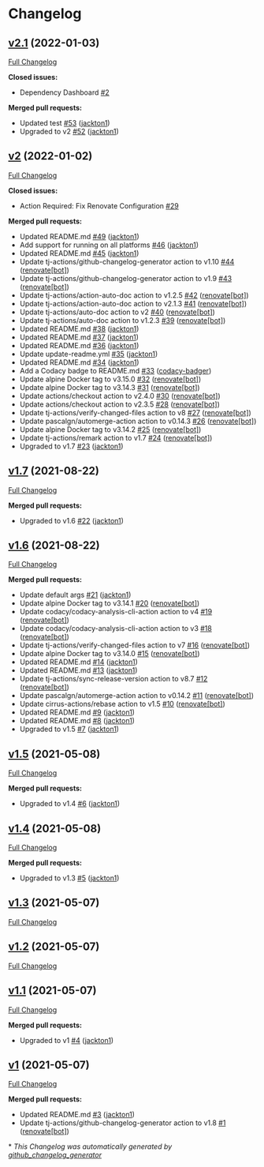 # Changelog

## [v2.1](https://github.com/tj-actions/remark/tree/v2.1) (2022-01-03)

[Full Changelog](https://github.com/tj-actions/remark/compare/v2...v2.1)

**Closed issues:**

- Dependency Dashboard [\#2](https://github.com/tj-actions/remark/issues/2)

**Merged pull requests:**

- Updated test [\#53](https://github.com/tj-actions/remark/pull/53) ([jackton1](https://github.com/jackton1))
- Upgraded to v2 [\#52](https://github.com/tj-actions/remark/pull/52) ([jackton1](https://github.com/jackton1))

## [v2](https://github.com/tj-actions/remark/tree/v2) (2022-01-02)

[Full Changelog](https://github.com/tj-actions/remark/compare/v1.7...v2)

**Closed issues:**

- Action Required: Fix Renovate Configuration [\#29](https://github.com/tj-actions/remark/issues/29)

**Merged pull requests:**

- Updated README.md [\#49](https://github.com/tj-actions/remark/pull/49) ([jackton1](https://github.com/jackton1))
- Add support for running on all platforms [\#46](https://github.com/tj-actions/remark/pull/46) ([jackton1](https://github.com/jackton1))
- Updated README.md [\#45](https://github.com/tj-actions/remark/pull/45) ([jackton1](https://github.com/jackton1))
- Update tj-actions/github-changelog-generator action to v1.10 [\#44](https://github.com/tj-actions/remark/pull/44) ([renovate[bot]](https://github.com/apps/renovate))
- Update tj-actions/github-changelog-generator action to v1.9 [\#43](https://github.com/tj-actions/remark/pull/43) ([renovate[bot]](https://github.com/apps/renovate))
- Update tj-actions/action-auto-doc action to v1.2.5 [\#42](https://github.com/tj-actions/remark/pull/42) ([renovate[bot]](https://github.com/apps/renovate))
- Update tj-actions/action-auto-doc action to v2.1.3 [\#41](https://github.com/tj-actions/remark/pull/41) ([renovate[bot]](https://github.com/apps/renovate))
- Update tj-actions/auto-doc action to v2 [\#40](https://github.com/tj-actions/remark/pull/40) ([renovate[bot]](https://github.com/apps/renovate))
- Update tj-actions/auto-doc action to v1.2.3 [\#39](https://github.com/tj-actions/remark/pull/39) ([renovate[bot]](https://github.com/apps/renovate))
- Updated README.md [\#38](https://github.com/tj-actions/remark/pull/38) ([jackton1](https://github.com/jackton1))
- Updated README.md [\#37](https://github.com/tj-actions/remark/pull/37) ([jackton1](https://github.com/jackton1))
- Updated README.md [\#36](https://github.com/tj-actions/remark/pull/36) ([jackton1](https://github.com/jackton1))
- Update update-readme.yml [\#35](https://github.com/tj-actions/remark/pull/35) ([jackton1](https://github.com/jackton1))
- Updated README.md [\#34](https://github.com/tj-actions/remark/pull/34) ([jackton1](https://github.com/jackton1))
- Add a Codacy badge to README.md [\#33](https://github.com/tj-actions/remark/pull/33) ([codacy-badger](https://github.com/codacy-badger))
- Update alpine Docker tag to v3.15.0 [\#32](https://github.com/tj-actions/remark/pull/32) ([renovate[bot]](https://github.com/apps/renovate))
- Update alpine Docker tag to v3.14.3 [\#31](https://github.com/tj-actions/remark/pull/31) ([renovate[bot]](https://github.com/apps/renovate))
- Update actions/checkout action to v2.4.0 [\#30](https://github.com/tj-actions/remark/pull/30) ([renovate[bot]](https://github.com/apps/renovate))
- Update actions/checkout action to v2.3.5 [\#28](https://github.com/tj-actions/remark/pull/28) ([renovate[bot]](https://github.com/apps/renovate))
- Update tj-actions/verify-changed-files action to v8 [\#27](https://github.com/tj-actions/remark/pull/27) ([renovate[bot]](https://github.com/apps/renovate))
- Update pascalgn/automerge-action action to v0.14.3 [\#26](https://github.com/tj-actions/remark/pull/26) ([renovate[bot]](https://github.com/apps/renovate))
- Update alpine Docker tag to v3.14.2 [\#25](https://github.com/tj-actions/remark/pull/25) ([renovate[bot]](https://github.com/apps/renovate))
- Update tj-actions/remark action to v1.7 [\#24](https://github.com/tj-actions/remark/pull/24) ([renovate[bot]](https://github.com/apps/renovate))
- Upgraded to v1.7 [\#23](https://github.com/tj-actions/remark/pull/23) ([jackton1](https://github.com/jackton1))

## [v1.7](https://github.com/tj-actions/remark/tree/v1.7) (2021-08-22)

[Full Changelog](https://github.com/tj-actions/remark/compare/v1.6...v1.7)

**Merged pull requests:**

- Upgraded to v1.6 [\#22](https://github.com/tj-actions/remark/pull/22) ([jackton1](https://github.com/jackton1))

## [v1.6](https://github.com/tj-actions/remark/tree/v1.6) (2021-08-22)

[Full Changelog](https://github.com/tj-actions/remark/compare/v1.5...v1.6)

**Merged pull requests:**

- Update default args [\#21](https://github.com/tj-actions/remark/pull/21) ([jackton1](https://github.com/jackton1))
- Update alpine Docker tag to v3.14.1 [\#20](https://github.com/tj-actions/remark/pull/20) ([renovate[bot]](https://github.com/apps/renovate))
- Update codacy/codacy-analysis-cli-action action to v4 [\#19](https://github.com/tj-actions/remark/pull/19) ([renovate[bot]](https://github.com/apps/renovate))
- Update codacy/codacy-analysis-cli-action action to v3 [\#18](https://github.com/tj-actions/remark/pull/18) ([renovate[bot]](https://github.com/apps/renovate))
- Update tj-actions/verify-changed-files action to v7 [\#16](https://github.com/tj-actions/remark/pull/16) ([renovate[bot]](https://github.com/apps/renovate))
- Update alpine Docker tag to v3.14.0 [\#15](https://github.com/tj-actions/remark/pull/15) ([renovate[bot]](https://github.com/apps/renovate))
- Updated README.md [\#14](https://github.com/tj-actions/remark/pull/14) ([jackton1](https://github.com/jackton1))
- Updated README.md [\#13](https://github.com/tj-actions/remark/pull/13) ([jackton1](https://github.com/jackton1))
- Update tj-actions/sync-release-version action to v8.7 [\#12](https://github.com/tj-actions/remark/pull/12) ([renovate[bot]](https://github.com/apps/renovate))
- Update pascalgn/automerge-action action to v0.14.2 [\#11](https://github.com/tj-actions/remark/pull/11) ([renovate[bot]](https://github.com/apps/renovate))
- Update cirrus-actions/rebase action to v1.5 [\#10](https://github.com/tj-actions/remark/pull/10) ([renovate[bot]](https://github.com/apps/renovate))
- Updated README.md [\#9](https://github.com/tj-actions/remark/pull/9) ([jackton1](https://github.com/jackton1))
- Updated README.md [\#8](https://github.com/tj-actions/remark/pull/8) ([jackton1](https://github.com/jackton1))
- Upgraded to v1.5 [\#7](https://github.com/tj-actions/remark/pull/7) ([jackton1](https://github.com/jackton1))

## [v1.5](https://github.com/tj-actions/remark/tree/v1.5) (2021-05-08)

[Full Changelog](https://github.com/tj-actions/remark/compare/v1.4...v1.5)

**Merged pull requests:**

- Upgraded to v1.4 [\#6](https://github.com/tj-actions/remark/pull/6) ([jackton1](https://github.com/jackton1))

## [v1.4](https://github.com/tj-actions/remark/tree/v1.4) (2021-05-08)

[Full Changelog](https://github.com/tj-actions/remark/compare/v1.3...v1.4)

**Merged pull requests:**

- Upgraded to v1.3 [\#5](https://github.com/tj-actions/remark/pull/5) ([jackton1](https://github.com/jackton1))

## [v1.3](https://github.com/tj-actions/remark/tree/v1.3) (2021-05-07)

[Full Changelog](https://github.com/tj-actions/remark/compare/v1.2...v1.3)

## [v1.2](https://github.com/tj-actions/remark/tree/v1.2) (2021-05-07)

[Full Changelog](https://github.com/tj-actions/remark/compare/v1.1...v1.2)

## [v1.1](https://github.com/tj-actions/remark/tree/v1.1) (2021-05-07)

[Full Changelog](https://github.com/tj-actions/remark/compare/v1...v1.1)

**Merged pull requests:**

- Upgraded to v1 [\#4](https://github.com/tj-actions/remark/pull/4) ([jackton1](https://github.com/jackton1))

## [v1](https://github.com/tj-actions/remark/tree/v1) (2021-05-07)

[Full Changelog](https://github.com/tj-actions/remark/compare/f5d0ab4dac42ec1caf3c44ad033110c4e5c25e5e...v1)

**Merged pull requests:**

- Updated README.md [\#3](https://github.com/tj-actions/remark/pull/3) ([jackton1](https://github.com/jackton1))
- Update tj-actions/github-changelog-generator action to v1.8 [\#1](https://github.com/tj-actions/remark/pull/1) ([renovate[bot]](https://github.com/apps/renovate))



\* *This Changelog was automatically generated by [github_changelog_generator](https://github.com/github-changelog-generator/github-changelog-generator)*
